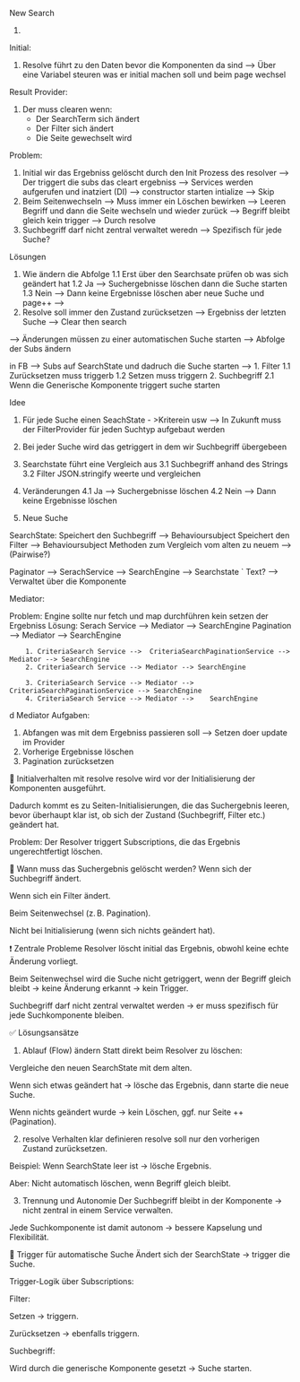New Search

1.

Initial:
1. Resolve führt zu den Daten bevor die Komponenten da sind
    --> Über eine Variabel steuren was er initial machen soll und beim page wechsel


Result Provider:

1. Der muss clearen wenn:
    - Der SearchTerm sich ändert
    - Der Filter sich ändert
    - Die Seite gewechselt wird

Problem:
1. Initial wir das Ergebniss gelöscht durch den Init Prozess des resolver --> Der triggert die subs das cleart ergebniss
    --> Services werden aufgerufen und inatziert (DI) --> constructor starten intialize
    --> Skip
2. Beim Seitenwechseln 
    --> Muss immer ein Löschen bewirken
    --> Leeren Begriff und dann die Seite wechseln und wieder zurück --> Begriff bleibt gleich kein trigger --> Durch resolve
3. Suchbegriff darf nicht zentral verwaltet weredn --> Spezifisch für jede Suche?


Lösungen
1. Wie ändern die Abfolge
    1.1 Erst über den Searchsate prüfen ob was sich geändert hat
    1.2 Ja --> Suchergebnisse löschen dann die Suche starten
    1.3 Nein --> Dann keine Ergebnisse löschen aber neue Suche und page++
        --> 
2. Resolve soll immer den Zustand zurücksetzen --> Ergebniss der letzten Suche
    --> Clear then search


--> Änderungen müssen zu einer automatischen Suche starten
--> Abfolge der Subs ändern

in FB --> Subs auf SearchState und dadruch die Suche starten
--> 1. Filter 
        1.1 Zurücksetzen muss triggerb
        1.2 Setzen muss triggern
    2. Suchbegriff 
        2.1 Wenn die Generische Komponente triggert suche starten





Idee
1. Für jede Suche einen SeachState - >Kriterein usw 
    --> In Zukunft muss der FilterProvider für jeden Suchtyp aufgebaut werden
2. Bei jeder Suche wird das getriggert in dem wir Suchbegriff übergebeen
3. Searchstate führt eine Vergleich aus
    3.1 Suchbegriff anhand des Strings
    3.2 Filter JSON.stringify weerte und vergleichen
4. Veränderungen 
    4.1 Ja --> Suchergebnisse löschen 
    4.2 Nein --> Dann keine Ergebnisse löschen 


5. Neue Suche
        

SearchState:
Speichert den Suchbegriff --> Behavioursubject
Speichert den Filter --> Behavioursubject
Methoden zum Vergleich vom alten zu neuem --> (Pairwise?)


Paginator --> SerachService --> SearchEngine --> Searchstate
`
Text? --> Verwaltet über die Komponente


Mediator:

Problem: Engine sollte nur fetch und map durchführen kein setzen der Ergebniss
Lösung: Serach Service  --> Mediator --> SearchEngine
        Pagination      --> Mediator --> SearchEngine


        1. CriteriaSearch Service -->  CriteriaSearchPaginationService --> Mediator --> SearchEngine
        2. CriteriaSearch Service --> Mediator --> SearchEngine

        3. CriteriaSearch Service --> Mediator -->   CriteriaSearchPaginationService --> SearchEngine
        4. CriteriaSearch Service --> Mediator -->    SearchEngine


        
d
Mediator Aufgaben: 
1. Abfangen was mit dem Ergebniss passieren soll --> Setzen doer update im Provider
2. Vorherige Ergebnisse löschen
3. Pagination zurücksetzen



🔁 Initialverhalten mit resolve
resolve wird vor der Initialisierung der Komponenten ausgeführt.

Dadurch kommt es zu Seiten-Initialisierungen, die das Suchergebnis leeren, bevor überhaupt klar ist, ob sich der Zustand (Suchbegriff, Filter etc.) geändert hat.

Problem: Der Resolver triggert Subscriptions, die das Ergebnis ungerechtfertigt löschen.

🧹 Wann muss das Suchergebnis gelöscht werden?
Wenn sich der Suchbegriff ändert.

Wenn sich ein Filter ändert.

Beim Seitenwechsel (z. B. Pagination).

Nicht bei Initialisierung (wenn sich nichts geändert hat).

❗️ Zentrale Probleme
Resolver löscht initial das Ergebnis, obwohl keine echte Änderung vorliegt.

Beim Seitenwechsel wird die Suche nicht getriggert, wenn der Begriff gleich bleibt → keine Änderung erkannt → kein Trigger.

Suchbegriff darf nicht zentral verwaltet werden → er muss spezifisch für jede Suchkomponente bleiben.

✅ Lösungsansätze
1. Ablauf (Flow) ändern
Statt direkt beim Resolver zu löschen:

Vergleiche den neuen SearchState mit dem alten.

Wenn sich etwas geändert hat → lösche das Ergebnis, dann starte die neue Suche.

Wenn nichts geändert wurde → kein Löschen, ggf. nur Seite ++ (Pagination).

2. resolve Verhalten klar definieren
resolve soll nur den vorherigen Zustand zurücksetzen.

Beispiel: Wenn SearchState leer ist → lösche Ergebnis.

Aber: Nicht automatisch löschen, wenn Begriff gleich bleibt.

3. Trennung und Autonomie
Der Suchbegriff bleibt in der Komponente → nicht zentral in einem Service verwalten.

Jede Suchkomponente ist damit autonom → bessere Kapselung und Flexibilität.

🔄 Trigger für automatische Suche
Ändert sich der SearchState → trigger die Suche.

Trigger-Logik über Subscriptions:

Filter:

Setzen → triggern.

Zurücksetzen → ebenfalls triggern.

Suchbegriff:

Wird durch die generische Komponente gesetzt → Suche starten.

